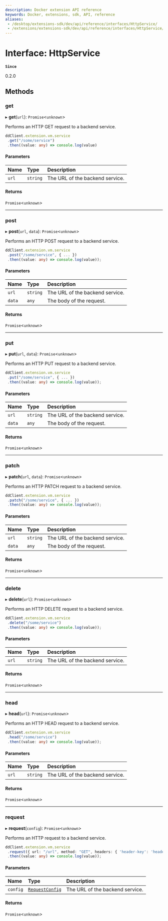 ```yaml
---
description: Docker extension API reference
keywords: Docker, extensions, sdk, API, reference
aliases:
 - /desktop/extensions-sdk/dev/api/reference/interfaces/HttpService/
 - /extensions/extensions-sdk/dev/api/reference/interfaces/HttpService/
---
```


# Interface: HttpService

**`Since`**

0.2.0

## Methods

### get

▸ **get**(`url`): `Promise`<`unknown`\>

Performs an HTTP GET request to a backend service.

```typescript
ddClient.extension.vm.service
 .get("/some/service")
 .then((value: any) => console.log(value)
```

#### Parameters

| Name | Type | Description |
| :------ | :------ | :------ |
| `url` | `string` | The URL of the backend service. |

#### Returns

`Promise`<`unknown`\>

___

### post

▸ **post**(`url`, `data`): `Promise`<`unknown`\>

Performs an HTTP POST request to a backend service.

```typescript
ddClient.extension.vm.service
 .post("/some/service", { ... })
 .then((value: any) => console.log(value));
```

#### Parameters

| Name | Type | Description |
| :------ | :------ | :------ |
| `url` | `string` | The URL of the backend service. |
| `data` | `any` | The body of the request. |

#### Returns

`Promise`<`unknown`\>

___

### put

▸ **put**(`url`, `data`): `Promise`<`unknown`\>

Performs an HTTP PUT request to a backend service.

```typescript
ddClient.extension.vm.service
 .put("/some/service", { ... })
 .then((value: any) => console.log(value));
```

#### Parameters

| Name | Type | Description |
| :------ | :------ | :------ |
| `url` | `string` | The URL of the backend service. |
| `data` | `any` | The body of the request. |

#### Returns

`Promise`<`unknown`\>

___

### patch

▸ **patch**(`url`, `data`): `Promise`<`unknown`\>

Performs an HTTP PATCH request to a backend service.

```typescript
ddClient.extension.vm.service
 .patch("/some/service", { ... })
 .then((value: any) => console.log(value));
```

#### Parameters

| Name | Type | Description |
| :------ | :------ | :------ |
| `url` | `string` | The URL of the backend service. |
| `data` | `any` | The body of the request. |

#### Returns

`Promise`<`unknown`\>

___

### delete

▸ **delete**(`url`): `Promise`<`unknown`\>

Performs an HTTP DELETE request to a backend service.

```typescript
ddClient.extension.vm.service
 .delete("/some/service")
 .then((value: any) => console.log(value));
```

#### Parameters

| Name | Type | Description |
| :------ | :------ | :------ |
| `url` | `string` | The URL of the backend service. |

#### Returns

`Promise`<`unknown`\>

___

### head

▸ **head**(`url`): `Promise`<`unknown`\>

Performs an HTTP HEAD request to a backend service.

```typescript
ddClient.extension.vm.service
 .head("/some/service")
 .then((value: any) => console.log(value));
```

#### Parameters

| Name | Type | Description |
| :------ | :------ | :------ |
| `url` | `string` | The URL of the backend service. |

#### Returns

`Promise`<`unknown`\>

___

### request

▸ **request**(`config`): `Promise`<`unknown`\>

Performs an HTTP request to a backend service.

```typescript
ddClient.extension.vm.service
 .request({ url: "/url", method: "GET", headers: { 'header-key': 'header-value' }, data: { ... }})
 .then((value: any) => console.log(value));
```

#### Parameters

| Name | Type | Description |
| :------ | :------ | :------ |
| `config` | [`RequestConfig`](RequestConfig.md) | The URL of the backend service. |

#### Returns

`Promise`<`unknown`\>
